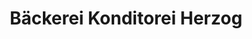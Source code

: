 ---
title: "Bäckerei Konditorei Herzog"
url: /markkleeberg/baeckerei-konditorei-herzog/
shop: Bäckerei
---